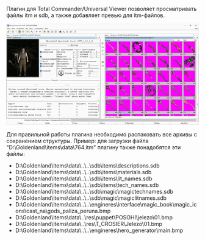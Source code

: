 Плагин для Total Commander/Universal Viewer позволяет просматривать файлы itm и sdb, а также добавляет превью для itm-файлов. 
<p><img src=1.png><p>
Для правильной работы плагина необходимо распаковать все архивы с сохранением структуры. Пример: для загрузки файла "D:\Goldenland\items\data\764.itm" плагину также понадобятся эти файлы:<ul>
<li>D:\Goldenland\items\data\..\..\sdb\items\descriptions.sdb
<li>D:\Goldenland\items\data\..\..\sdb\items\materials.sdb
<li>D:\Goldenland\items\data\..\..\sdb\items\lit_names.sdb
<li>D:\Goldenland\items\data\..\..\sdb\items\tech_names.sdb
<li>D:\Goldenland\items\data\..\..\sdb\magic\magictechnames.sdb
<li>D:\Goldenland\items\data\..\..\sdb\magic\magiclitnames.sdb
<li>D:\Goldenland\items\data\..\..\engineres\interface\magic_book\magic_icons\cast_na\gods_paliza_peruna.bmp
<li>D:\Goldenland\items\data\..\res\puppet\POSOHI\jelezo\01.bmp
<li>D:\Goldenland\items\data\..\res\T_CROSIER\Jelezo\01.bmp
<li>D:\Goldenland\items\data\..\..\engineres\hero_generator\main.bmp
